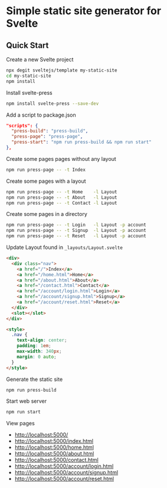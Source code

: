 # Simple static site generator for Svelte

## Quick Start

Create a new Svelte project

```bash
npx degit sveltejs/template my-static-site
cd my-static-site
npm install
```

Install svelte-press

```bash
npm install svelte-press --save-dev
```

Add a script to package.json

```json
"scripts": {
  "press-build": "press-build",
  "press-page": "press-page",
  "press-start": "npm run press-build && npm run start"
},
```

Create some pages pages without any layout

```bash
npm run press-page -- -t Index
```

Create some pages with a layout

```bash
npm run press-page -- -t Home    -l Layout
npm run press-page -- -t About   -l Layout
npm run press-page -- -t Contact -l Layout
```

Create some pages in a directory

```bash
npm run press-page -- -t Login   -l Layout -p account
npm run press-page -- -t Signup  -l Layout -p account
npm run press-page -- -t Reset   -l Layout -p account
```

Update Layout found in `_layouts/Layout.svelte`

```html
<div>
  <div class="nav">
    <a href="/">Index</a>
    <a href="/home.html">Home</a>
    <a href="/about.html">About</a>
    <a href="/contact.html">Contact</a>
    <a href="/account/login.html">Login</a>
    <a href="/account/signup.html">Signup</a>
    <a href="/account/reset.html">Reset</a>
  </div>
  <slot></slot>
</div>

<style>
  .nav {
    text-align: center;
    padding: 1em;
    max-width: 340px;
    margin: 0 auto;
  }
</style>
```

Generate the static site

```bash
npm run press-build
```

Start web server

```bash
npm run start
```

View pages

- [http://localhost:5000/](http://localhost:5000/)
- [http://localhost:5000/index.html](http://localhost:5000/index.html)
- [http://localhost:5000/home.html](http://localhost:5000/home.html)
- [http://localhost:5000/about.html](http://localhost:5000/about.html)
- [http://localhost:5000/contact.html](http://localhost:5000/contact.html)
- [http://localhost:5000/account/login.html](http://localhost:5000/account/login.html)
- [http://localhost:5000/account/signup.html](http://localhost:5000/account/signup.html)
- [http://localhost:5000/account/reset.html](http://localhost:5000/account/reset.html)
